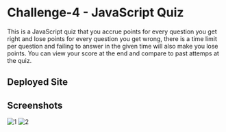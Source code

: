 # Challenge-4 - JavaScript Quiz
This is a JavaScript quiz that you accrue points for every question you get right and lose points for every question you get wrong, there is a time limit per question and failing to answer in the given time will also make you lose points. You can view your score at the end and compare to past attemps at the quiz.

## Deployed Site

## Screenshots
![1](https://user-images.githubusercontent.com/103340843/196017110-ac33b082-35ce-40aa-9181-e1deeb4cd53b.PNG)
![2](https://user-images.githubusercontent.com/103340843/196017111-74399d64-c2ac-4d5a-a226-7746f9485086.PNG)
